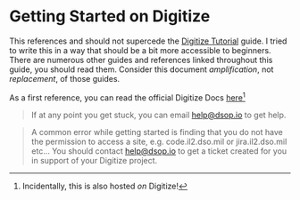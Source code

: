# Getting Started on Digitize

This references and should not supercede the [Digitize Tutorial](https://confluence.il2.dso.mil/display/puckboardhelp/Common+API%3A+How+to+use+your+Scratch+Space+in+a+Digitize+Application) guide. I tried to write this in a way that should be a bit more accessible to beginners. There are numerous other guides and references linked throughout this guide, you should read them. Consider this document _amplification_, not _replacement_, of those guides.

As a first reference, you can read the official Digitize Docs [here](https://digitize.apps.dso.mil/sites/docs/)[^1]

> If at any point you get stuck, you can email help@dsop.io to get help.

> A common error while getting started is finding that you do not have the permission to access a site, e.g. code.il2.dso.mil or jira.il2.dso.mil etc... You should contact help@dsop.io to get a ticket created for you in support of your Digitize project.

[^1]: Incidentally, this is also hosted _on_ Digitize!